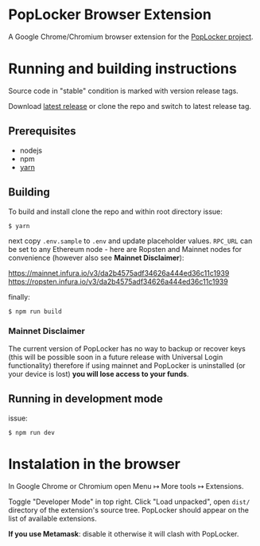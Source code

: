 PopLocker Browser Extension
============================

A Google Chrome/Chromium browser extension for the [PopLocker project](https://github.com/poplocker-dev/poplocker-dev.github.io/blob/master/README.md).

# Running and building instructions

Source code in "stable" condition is marked with version release tags.

Download [latest release](https://github.com/poplocker-dev/browser-extension/releases) or clone the repo and switch to latest release tag.

## Prerequisites

- nodejs
- npm
- [yarn](https://yarnpkg.com/en/docs/install)

## Building

To build and install clone the repo and within root directory issue:

```
$ yarn
```

next copy `.env.sample` to `.env` and update placeholder values. `RPC_URL` can be set to any Ethereum node - here are Ropsten and Mainnet nodes for convenience (however also see **Mainnet Disclaimer**):

https://mainnet.infura.io/v3/da2b4575adf34626a444ed36c11c1939
https://ropsten.infura.io/v3/da2b4575adf34626a444ed36c11c1939

finally:

```
$ npm run build
```
### Mainnet Disclaimer

The current version of PopLocker has no way to backup or recover keys (this will be possible soon in a future release with Universal Login functionality) therefore if using mainnet and PopLocker is uninstalled (or your device is lost) **you will lose access to your funds**. 

## Running in development mode

issue: 

```
$ npm run dev
```

# Instalation in the browser

In Google Chrome or Chromium open Menu ↦ More tools ↦ Extensions. 

Toggle "Developer Mode" in top right. Click "Load unpacked", open `dist/` directory of the extension's source tree. PopLocker should appear on the list of available extensions.

**If you use Metamask**: disable it otherwise it will clash with PopLocker.

